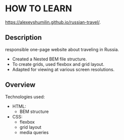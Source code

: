 
# HOW TO LEARN

 https://alexeyshumilin.github.io/russian-travel/.
 
## Description

responsible one-page website about traveling in Russia.

* Created a Nested BEM file structure.
* To create grids, used flexbox and grid layout.
* Adapted for viewing at various screen resolutions.

## Overview

Technologies used:

- HTML:
  - BEM structure
- CSS:
  - flexbox
  - grid layout
  - media queries
